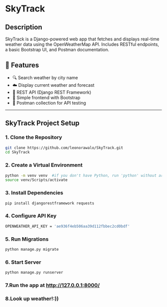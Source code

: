 # SkyTrack
## Description

SkyTrack is a Django-powered web app that fetches and displays real-time weather data using the OpenWeatherMap API. Includes RESTful endpoints, a basic Bootstrap UI, and Postman documentation.

## 🚀 Features

- 🔍 Search weather by city name
- ☁️ Display current weather and forecast
- 📡 REST API (Django REST Framework)
- 🎨 Simple frontend with Bootstrap
- 📁 Postman collection for API testing

---

##  SkyTrack Project Setup

### 1. Clone the Repository

```bash
git clone https://github.com/leonorawalo/SkyTrack.git
cd SkyTrack
```
### 2. Create a Virtual Environment
```bash
python -m venv venv  #if you don't have Python, run 'python' without arguments to install it
source venv/Scripts/activate   
```
### 3. Install Dependencies
```bash
pip install djangorestframework requests
```
### 4. Configure API Key
```bash
OPENWEATHER_API_KEY = 'ae936f4eb506aa39d112fbbec2cd0bdf'
```
### 5. Run Migrations
```bash
python manage.py migrate
```
### 6. Start Server
```bash
python manage.py runserver
```
### 7.Run the app at http://127.0.0.1:8000/
### 8.Look up weather!:))

